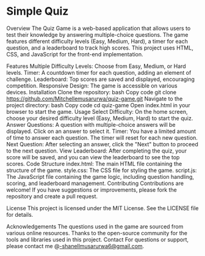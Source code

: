 # Simple Quiz

Overview
The Quiz Game is a web-based application that allows users to test their knowledge by answering multiple-choice questions. The game features different difficulty levels (Easy, Medium, Hard), a timer for each question, and a leaderboard to track high scores. This project uses HTML, CSS, and JavaScript for the front-end implementation.

Features
Multiple Difficulty Levels: Choose from Easy, Medium, or Hard levels.
Timer: A countdown timer for each question, adding an element of challenge.
Leaderboard: Top scores are saved and displayed, encouraging competition.
Responsive Design: The game is accessible on various devices.
Installation
Clone the repository:
bash
Copy code
git clone https://github.com/Mitchellemusarurwa/quiz-game.git
Navigate to the project directory:
bash
Copy code
cd quiz-game
Open index.html in your browser to start the game.
Usage
Select Difficulty: On the home screen, choose your desired difficulty level (Easy, Medium, Hard) to start the quiz.
Answer Questions: A question with multiple-choice answers will be displayed. Click on an answer to select it.
Timer: You have a limited amount of time to answer each question. The timer will reset for each new question.
Next Question: After selecting an answer, click the "Next" button to proceed to the next question.
View Leaderboard: After completing the quiz, your score will be saved, and you can view the leaderboard to see the top scores.
Code Structure
index.html: The main HTML file containing the structure of the game.
style.css: The CSS file for styling the game.
script.js: The JavaScript file containing the game logic, including question handling, scoring, and leaderboard management.
Contributing
Contributions are welcome! If you have suggestions or improvements, please fork the repository and create a pull request.

License
This project is licensed under the MIT License. See the LICENSE file for details.

Acknowledgements
The questions used in the game are sourced from various online resources.
Thanks to the open-source community for the tools and libraries used in this project.
Contact
For questions or support, please contact me @-shanellmusarurwa6@gmail.com.


 

